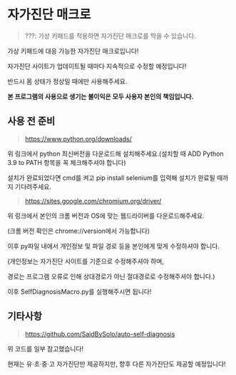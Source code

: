 자가진단 매크로
=============
> ???: 가상 키패드를 적용하면 자가진단 매크로를 막을 수 있습니다.

가상 키패드에 대응 가능한 자가진단 매크로입니다!

자가진단 사이트가 업데이트될 때마다 지속적으로 수정할 예정입니다!

반드시 몸 상태가 정상일 때에만 사용해주세요.

**본 프로그램의 사용으로 생기는 불이익은 모두 사용자 본인의 책임입니다.**

사용 전 준비
-------------
> https://www.python.org/downloads/

위 링크에서 python 최신버전을 다운로드해 설치해주세요.(설치할 때 ADD Python 3.9 to PATH 항목을 꼭 체크해주셔야 합니다)

설치가 완료되었다면 cmd를 켜고 pip install selenium를 입력해 설치가 완료될 때까지 기다려주세요.

> https://sites.google.com/chromium.org/driver/

위 링크에서 본인의 크롬 버전과 OS에 맞는 웹드라이버를 다운로드해주세요.

(크롬 버전 확인은 chrome://version에서 가능합니다)

이후 py파일 내에서 개인정보 및 파일 경로 등을 본인에게 맞게 수정하셔야 합니다.

(개인정보는 자가진단 사이트를 기준으로 수정해주셔야 하며,

경로는 프로그램 오류로 인해 상대경로가 아닌 절대경로로 수정해주셔야 합니다.)

이후 SelfDiagnosisMacro.py를 실행해주시면 됩니다!

기타사항
-------------
> https://github.com/SaidBySolo/auto-self-diagnosis

위 코드를 일부 참고했습니다!

현재는 유·초·중·고 자가진단만 제공하지만, 향후 다른 자가진단도 제공할 예정입니다!
